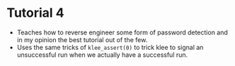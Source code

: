 # Tutorial 4
- Teaches how to reverse engineer some form of password detection and in my opinion the best tutorial out of the few.
- Uses the same tricks of `klee_assert(0)` to trick klee to signal an unsuccessful run when we actually have a successful run.
